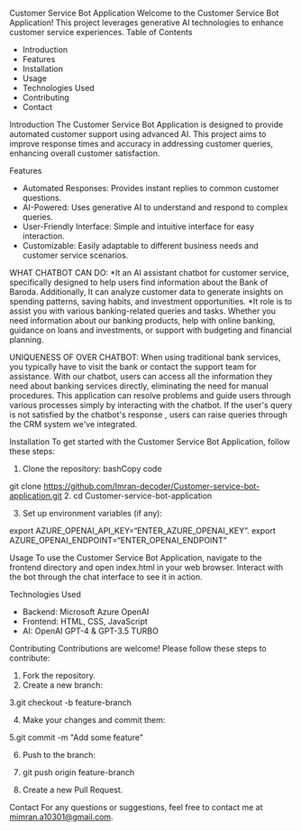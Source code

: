 Customer Service Bot Application
Welcome to the Customer Service Bot Application! This project leverages generative AI technologies to enhance customer service experiences.
Table of Contents
* Introduction
* Features
* Installation
* Usage
* Technologies Used
* Contributing
* Contact

Introduction
The Customer Service Bot Application is designed to provide automated customer support using advanced AI. This project aims to improve response times and accuracy in addressing customer queries, enhancing overall customer satisfaction.

Features
* Automated Responses: Provides instant replies to common customer questions.
* AI-Powered: Uses generative AI to understand and respond to complex queries.
* User-Friendly Interface: Simple and intuitive interface for easy interaction.
* Customizable: Easily adaptable to different business needs and customer service scenarios.

WHAT CHATBOT CAN DO:
*It an AI assistant chatbot for customer service, specifically designed to help users find information about the Bank of Baroda. Additionally, It can analyze customer data to generate insights on spending patterns, saving habits, and investment opportunities.
*It role is to assist you with various banking-related queries and tasks. Whether you need information about our banking products, help with online banking, guidance on loans and investments, or support with budgeting and financial planning.

UNIQUENESS OF OVER CHATBOT:
When using traditional bank services, you typically have to visit the bank or contact the support team for assistance. With our chatbot, users can access all the information they need about banking services directly, eliminating the need for manual procedures. This application can resolve problems and guide users through various processes simply by interacting with the chatbot. If the user's query is not satisfied by the chatbot's response , users can raise queries through the CRM system we've integrated.

Installation
To get started with the Customer Service Bot Application, follow these steps:
1. Clone the repository:
bashCopy code

git clone https://github.com/Imran-decoder/Customer-service-bot-application.git
2. cd Customer-service-bot-application

3. Set up environment variables (if any):


export AZURE_OPENAI_API_KEY=“ENTER_AZURE_OPENAI_KEY”.                                                                                                                          export AZURE_OPENAI_ENDPOINT=“ENTER_OPENAI_ENDPOINT” 


Usage
To use the Customer Service Bot Application, navigate to the frontend directory and open index.html in your web browser. Interact with the bot through the chat interface to see it in action.

Technologies Used
* Backend: Microsoft Azure OpenAI
* Frontend: HTML, CSS, JavaScript
* AI: OpenAI GPT-4 & GPT-3.5 TURBO

Contributing
Contributions are welcome! Please follow these steps to contribute:
1. Fork the repository.
2. Create a new branch:

3.git checkout -b feature-branch

4. Make your changes and commit them:

5.git commit -m "Add some feature" 


6. Push to the branch:

7. git push origin feature-branch

8. Create a new Pull Request.

Contact
For any questions or suggestions, feel free to contact me at mimran.a10301@gmail.com.
